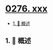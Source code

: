 # [0276. xxx](https://github.com/Tdahuyou/TNotes.leetcode/tree/main/notes/0276.%20xxx)

<!-- region:toc -->

- [1. 📝 概述](#1--概述)

<!-- endregion:toc -->

## 1. 📝 概述
